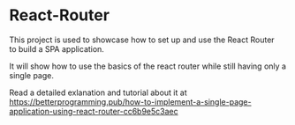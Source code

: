 # React-Router
This project is used to showcase how to set up and use the React Router  
to build a SPA application.    

It will show how to use the basics of the react router while still having only a single page.  

Read a detailed exlanation and tutorial about it at  
https://betterprogramming.pub/how-to-implement-a-single-page-application-using-react-router-cc6b9e5c3aec
